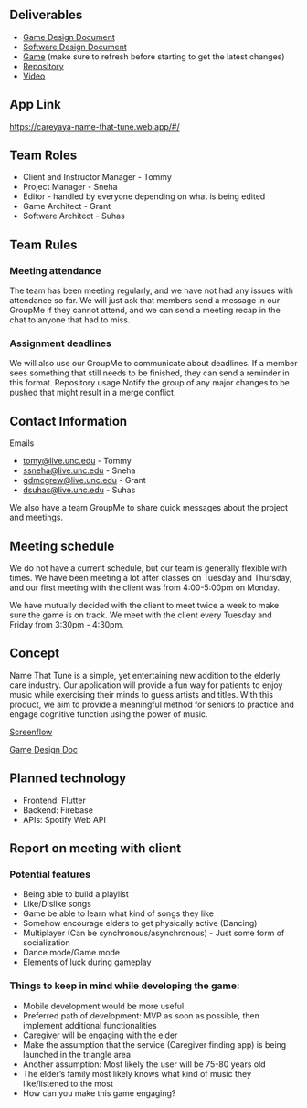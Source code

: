 ## Deliverables
- [Game Design Document](https://docs.google.com/document/d/1y_aIvonFN3CT7ceD7wBIuLUn1hkoD6P0xbXEI8HMWLc/edit?usp=sharing)
- [Software Design Document](https://docs.google.com/document/d/15rppqlHijRIYlfhB5DHpeEYWOsRR8tRzDyCUtMc3KyU/edit?usp=sharing)
- [Game](https://careyaya-name-that-tune.web.app/#/) (make sure to refresh before starting to get the latest changes)
- [Repository]()
- [Video](https://drive.google.com/drive/folders/12ezy3toI8wW-_TehGvgsOHKOXN9hXoTv)

## App Link
https://careyaya-name-that-tune.web.app/#/

## Team Roles
- Client and Instructor Manager - Tommy
- Project Manager - Sneha
- Editor - handled by everyone depending on what is being edited
- Game Architect - Grant
- Software Architect - Suhas

## Team Rules
### Meeting attendance
The team has been meeting regularly, and we have not had any issues with attendance so far. We will just ask that members send a message in our GroupMe if they cannot attend, and we can send a meeting recap in the chat to anyone that had to miss.
### Assignment deadlines
We will also use our GroupMe to communicate about deadlines. If a member sees something that still needs to be finished, they can send a reminder in this format.
Repository usage
Notify the group of any major changes to be pushed that might result in a merge conflict. 

## Contact Information
Emails
- tomy@live.unc.edu - Tommy
- ssneha@live.unc.edu - Sneha
- gdmcgrew@live.unc.edu - Grant
- dsuhas@live.unc.edu - Suhas

We also have a team GroupMe to share quick messages about the project and meetings.

## Meeting schedule
We do not have a current schedule, but our team is generally flexible with times. We have been meeting a lot after classes on Tuesday and Thursday, and our first meeting with the client was from 4:00-5:00pm on Monday.

We have mutually decided with the client to meet twice a week to make sure the game is on track. We meet with the client every Tuesday and Friday from 3:30pm - 4:30pm.

## Concept
Name That Tune is a simple, yet entertaining new addition to the elderly care industry. Our application will provide a fun way for patients to enjoy music while exercising their minds to guess artists and titles. With this product, we aim to provide a meaningful method for seniors to practice and engage cognitive function using the power of music.

[Screenflow](https://www.figma.com/file/8PmXa4xvVAqPfPykQEOtqE/Name-That-Tune?node-id=0%3A1)

[Game Design Doc](https://docs.google.com/document/d/1y_aIvonFN3CT7ceD7wBIuLUn1hkoD6P0xbXEI8HMWLc)

## Planned technology
- Frontend: Flutter
- Backend: Firebase
- APIs: Spotify Web API

## Report on meeting with client

### Potential features

- Being able to build a playlist
- Like/Dislike songs
- Game be able to learn what kind of songs they like
- Somehow encourage elders to get physically active (Dancing)
- Multiplayer (Can be synchronous/asynchronous) - Just some form of socialization
- Dance mode/Game mode
- Elements of luck during gameplay

### Things to keep in mind while developing the game:

- Mobile development would be more useful
- Preferred path of development: MVP as soon as possible, then implement additional functionalities
- Caregiver will be engaging with the elder
- Make the assumption that the service (Caregiver finding app) is being launched in the triangle area
- Another assumption: Most likely the user will be 75-80 years old
- The elder’s family most likely knows what kind of music they like/listened to the most
- How can you make this game engaging?

